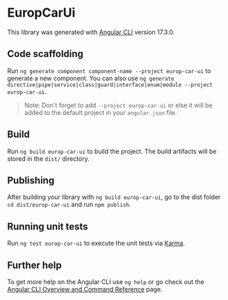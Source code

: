# EuropCarUi

This library was generated with [Angular CLI](https://github.com/angular/angular-cli) version 17.3.0.

## Code scaffolding

Run `ng generate component component-name --project europ-car-ui` to generate a new component. You can also use `ng generate directive|pipe|service|class|guard|interface|enum|module --project europ-car-ui`.
> Note: Don't forget to add `--project europ-car-ui` or else it will be added to the default project in your `angular.json` file. 

## Build

Run `ng build europ-car-ui` to build the project. The build artifacts will be stored in the `dist/` directory.

## Publishing

After building your library with `ng build europ-car-ui`, go to the dist folder `cd dist/europ-car-ui` and run `npm publish`.

## Running unit tests

Run `ng test europ-car-ui` to execute the unit tests via [Karma](https://karma-runner.github.io).

## Further help

To get more help on the Angular CLI use `ng help` or go check out the [Angular CLI Overview and Command Reference](https://angular.io/cli) page.
